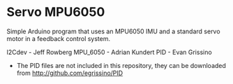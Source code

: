 # Servo MPU6050

Simple Arduino program that uses an MPU6050 IMU and a standard servo motor in a feedback control system.

I2Cdev - Jeff Rowberg
MPU_6050 - Adrian Kundert
PID - Evan Grissino

* The PID files are not included in this repository, they can be downloaded from http://github.com/egrissino/PID
